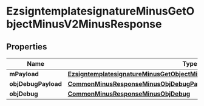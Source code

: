 
# EzsigntemplatesignatureMinusGetObjectMinusV2MinusResponse

## Properties
Name | Type | Description | Notes
------------ | ------------- | ------------- | -------------
**mPayload** | [**EzsigntemplatesignatureMinusGetObjectMinusV2MinusResponseMinusMPayload**](EzsigntemplatesignatureMinusGetObjectMinusV2MinusResponseMinusMPayload.md) |  | 
**objDebugPayload** | [**CommonMinusResponseMinusObjDebugPayload**](CommonMinusResponseMinusObjDebugPayload.md) |  |  [optional]
**objDebug** | [**CommonMinusResponseMinusObjDebug**](CommonMinusResponseMinusObjDebug.md) |  |  [optional]



